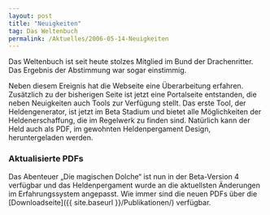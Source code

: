 ```yaml
---
layout: post
title: "Neuigkeiten"
tag: Das Weltenbuch
permalink: /Aktuelles/2006-05-14-Neuigkeiten
---
```


Das Weltenbuch ist seit heute stolzes Mitglied im Bund der Drachenritter. Das Ergebnis der Abstimmung war sogar einstimmig.

Neben diesem Ereignis hat die Webseite eine Überarbeitung erfahren. Zusätzlich zu der bisherigen Seite ist jetzt eine Portalseite entstanden, die neben Neuigkeiten auch Tools zur Verfügung stellt.  Das erste Tool, der Heldengenerator, ist jetzt im Beta Stadium und bietet alle Möglichkeiten der Heldenerschaffung, die im Regelwerk zu finden sind. Natürlich kann der Held auch als PDF, im gewohnten Heldenpergament Design, heruntergeladen werden.

### Aktualisierte PDFs

Das Abenteuer &bdquo;Die magischen Dolche&ldquo; ist nun in der Beta-Version 4 verfügbar und das Heldenpergament wurde an die aktuellsten Änderungen im Erfahrungssystem angepasst. Wie immer sind die neuen PDFs über die [Downloadseite]({{ site.baseurl }}/Publikationen/) verfügbar.
